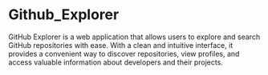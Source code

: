 # Github_Explorer
GitHub Explorer is a web application that allows users to explore and search GitHub repositories with ease. With a clean and intuitive interface, it provides a convenient way to discover repositories, view profiles, and access valuable information about developers and their projects.
